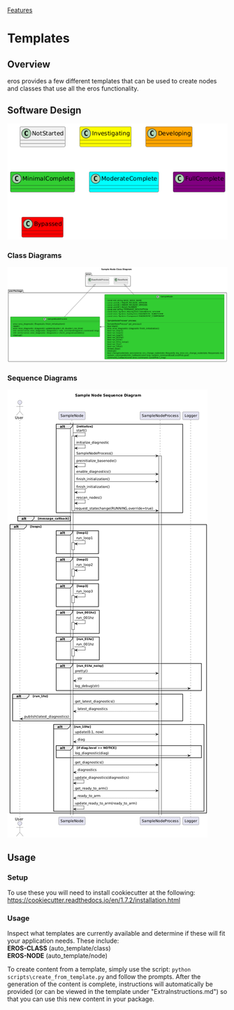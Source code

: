 [Features](../Features.md)

# Templates

## Overview
eros provides a few different templates that can be used to create nodes and classes that use all the eros functionality.  

## Software Design
![](../../output/Legend.png)
### Class Diagrams
![](../../../sample/SampleNode/SampleNode/doc/output/SampleNodeClassDiagram.png)

### Sequence Diagrams
![](../../../sample/SampleNode/SampleNode/doc/output/SampleNodeSequenceDiagram.png)

## Usage
### Setup
To use these you will need to install cookiecutter at the following:  https://cookiecutter.readthedocs.io/en/1.7.2/installation.html

### Usage
Inspect what templates are currently available and determine if these will fit your application needs.  These include:\
**EROS-CLASS** (auto_template/class)\
**EROS-NODE** (auto_template/node)

To create content from a template, simply use the script: ```python scripts\create_from_template.py``` and follow the prompts.
After the generation of the content is complete, instructions will automatically be provided (or can be viewed in the template under "ExtraInstructions.md") so that you can use this new content in your package.
